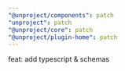 ```yaml
---
"@unproject/components": patch
"unproject": patch
"@unproject/core": patch
"@unproject/plugin-home": patch
---
```


feat: add typescript & schemas
